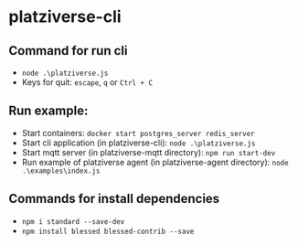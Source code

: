 # platziverse-cli

## Command for run cli
- `node .\platziverse.js`
- Keys for quit: `escape`, `q` or `Ctrl + C`

## Run example:
- Start containers: `docker start postgres_server redis_server`
- Start cli application (in platziverse-cli): `node .\platziverse.js`
- Start mqtt server (in platziverse-mqtt directory): `npm run start-dev`
- Run example of platziverse agent (in platziverse-agent directory): `node .\examples\index.js`

## Commands for install dependencies
- `npm i standard --save-dev`
- `npm install blessed blessed-contrib --save`
